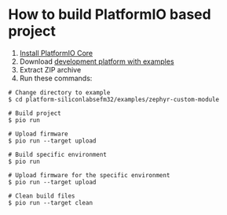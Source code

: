 How to build PlatformIO based project
=====================================

1. [Install PlatformIO Core](https://docs.platformio.org/page/core.html)
2. Download [development platform with examples](https://github.com/platformio/platform-siliconlabsefm32/archive/develop.zip)
3. Extract ZIP archive
4. Run these commands:

```shell
# Change directory to example
$ cd platform-siliconlabsefm32/examples/zephyr-custom-module

# Build project
$ pio run

# Upload firmware
$ pio run --target upload

# Build specific environment
$ pio run

# Upload firmware for the specific environment
$ pio run --target upload

# Clean build files
$ pio run --target clean
```
